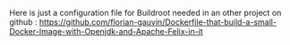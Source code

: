 Here is just a configuration file for Buildroot needed in an other project on github : 
https://github.com/florian-gauvin/Dockerfile-that-build-a-small-Docker-Image-with-Openjdk-and-Apache-Felix-in-it
